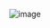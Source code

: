 ![image](https://github.com/Aman9868/MESOP-LLAMA3-Bot/assets/60923869/a03e0331-b27b-49be-bf9e-92adc8321cf6)
